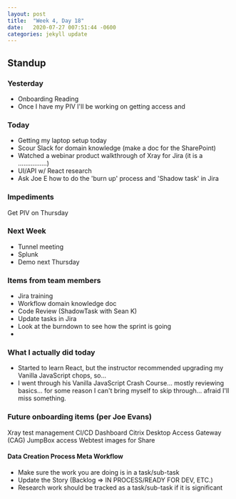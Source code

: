```yaml
---
layout: post
title:  "Week 4, Day 18"
date:   2020-07-27 007:51:44 -0600
categories: jekyll update
---
```


## Standup

### Yesterday
* Onboarding Reading
* Once I have my PIV I'll be working on getting access and 

### Today
* Getting my laptop setup today
* Scour Slack for domain knowledge (make a doc for the SharePoint)
* Watched a webinar product walkthrough of Xray for Jira (it is a ................)
* UI/API w/ React research
* Ask Joe E how to do the 'burn up' process and 'Shadow task' in Jira

### Impediments
Get PIV on Thursday

### Next Week
* Tunnel meeting
* Splunk
* Demo next Thursday

### Items from team members
* Jira training
* Workflow domain knowledge doc
* Code Review (ShadowTask with Sean K)
* Update tasks in Jira
* Look at the burndown to see how the sprint is going
* 

### What I actually did today
* Started to learn React, but the instructor recommended upgrading my Vanilla JavaScript chops, so...
* I went through his Vanilla JavaScript Crash Course... mostly reviewing basics... for some reason I can't bring myself to skip through... afraid I'll miss something.

### Future onboarding items (per Joe Evans)
Xray test management
CI/CD Dashboard
Citrix Desktop Access Gateway (CAG)
JumpBox access
Webtest images for Share

#### Data Creation Process Meta Workflow
* Make sure the work you are doing is in a task/sub-task
* Update the Story (Backlog => IN PROCESS/READY FOR DEV, ETC.)
* Research work should be tracked as a task/sub-task if it is significant

